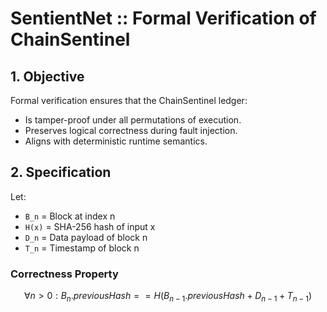 <!--
 * Copyright © 2024 Devin B. Royal.
 * All Rights Reserved.
-->

# SentientNet :: Formal Verification of ChainSentinel

## 1. Objective

Formal verification ensures that the ChainSentinel ledger:
- Is tamper-proof under all permutations of execution.
- Preserves logical correctness during fault injection.
- Aligns with deterministic runtime semantics.

## 2. Specification

Let:
- `B_n` = Block at index n
- `H(x)` = SHA-256 hash of input x
- `D_n` = Data payload of block n
- `T_n` = Timestamp of block n

### Correctness Property

```math
∀n > 0: B_n.previousHash == H(B_{n-1}.previousHash + D_{n-1} + T_{n-1})
